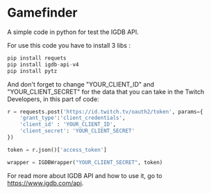 # Gamefinder
A simple code in python for test the IGDB API.

For use this code you have to install 3 libs :
```py
pip install requets
pip install igdb-api-v4
pip install pytz
```
And don't forget to change "YOUR_CLIENT_ID" and "YOUR_CLIENT_SECRET" for the data that you can take in the Twitch Developers, in this part of code:
```py
r = requests.post('https://id.twitch.tv/oauth2/token', params={
    'grant_type':'client_credentials',
    'client_id' : 'YOUR_CLIENT_ID',
    'client_secret': 'YOUR_CLIENT_SECRET'
})

token = r.json()['access_token']

wrapper = IGDBWrapper("YOUR_CLIENT_SECRET", token)
```
For read more about IGDB API and how to use it, go to https://www.igdb.com/api.
